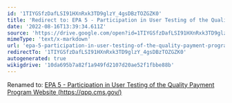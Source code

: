 ```yaml
---
id: '1TIYGSfzDafLSI91HXnRxk3TD9glzY_4gsDBzTOZGZK0'
title: 'Redirect to: EPA 5 - Participation in User Testing of the Quality Payment Program Website (https://qpp.cms.gov/)'
date: '2022-08-16T13:39:34.611Z'
source: 'https://drive.google.com/open?id=1TIYGSfzDafLSI91HXnRxk3TD9glzY_4gsDBzTOZGZK0'
mimeType: 'text/x-markdown'
url: 'epa-5-participation-in-user-testing-of-the-quality-payment-program-website-https-qpp.cms.gov.md'
redirectTo: '1TIYGSfzDafLSI91HXnRxk3TD9glzY_4gsDBzTOZGZK0'
autogenerated: true
wikigdrive: '10da695b7a82f1a949fd2107d20ae52f1fbbe88b'
---
```

Renamed to: [EPA 5 - Participation in User Testing of the Quality Payment Program Website (https://qpp.cms.gov/)](epa-5-participation-in-user-testing-of-the-quality-payment-program-website-https-qpp.cms.gov.md)
